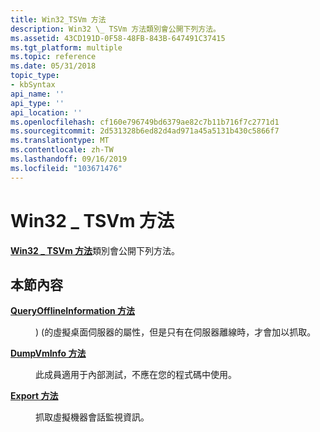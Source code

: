 ```yaml
---
title: Win32_TSVm 方法
description: Win32 \_ TSVm 方法類別會公開下列方法。
ms.assetid: 43CD191D-0F58-48FB-843B-647491C37415
ms.tgt_platform: multiple
ms.topic: reference
ms.date: 05/31/2018
topic_type:
- kbSyntax
api_name: ''
api_type: ''
api_location: ''
ms.openlocfilehash: cf160e796749bd6379ae82c7b11b716f7c2771d1
ms.sourcegitcommit: 2d531328b6ed82d4ad971a45a5131b430c5866f7
ms.translationtype: MT
ms.contentlocale: zh-TW
ms.lasthandoff: 09/16/2019
ms.locfileid: "103671476"
---
```

# <a name="win32_tsvm-methods"></a>Win32 \_ TSVm 方法

[**Win32 \_ TSVm 方法**](win32-tsvm.md)類別會公開下列方法。

## <a name="in-this-section"></a>本節內容

<dl> <dt>

[**QueryOfflineInformation 方法**](queryofflineinformation-win32-tsvm.md)
</dt> <dd>

)  (的虛擬桌面伺服器的屬性，但是只有在伺服器離線時，才會加以抓取。

</dd> <dt>

[**DumpVmInfo 方法**](dumpvminfo-win32-tsvm.md)
</dt> <dd>

此成員適用于內部測試，不應在您的程式碼中使用。

</dd> <dt>

[**Export 方法**](export-win32-tsvm.md)
</dt> <dd>

抓取虛擬機器會話監視資訊。

</dd> </dl>

 

 




